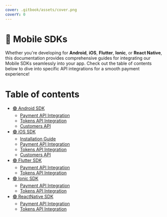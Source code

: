 ```yaml
---
cover: .gitbook/assets/cover.png
coverY: 0
---
```


# 📱 Mobile SDKs

Whether you're developing for **Android**, **iOS**, **Flutter**, **Ionic**, or **React Native**, this documentation
provides comprehensive
guides for integrating our Mobile SDKs seamlessly into your app. Check out the table of contents below to dive into
specific API integrations for a smooth payment experience!

# Table of contents

* [🟣 Android SDK](mobile-sdks/android-sdk/README.md)
    * [Payment API Integration](mobile-sdks/android-sdk/payment-api-integration.md)
    * [Tokens API Integration](mobile-sdks/android-sdk/tokens-api-integration.md)
    * [Customers API](mobile-sdks/android-sdk/customers-api.md)
* [🟣 iOS SDK](mobile-sdks/ios-sdk/README.md)
    * [Installation Guide](mobile-sdks/ios-sdk/installation-guide.md)
    * [Payment API Integration](mobile-sdks/ios-sdk/payment-api-integration.md)
    * [Tokens API Integration](mobile-sdks/ios-sdk/tokens-api-integration.md)
    * [Customers API](mobile-sdks/ios-sdk/customers-api.md)
* [🟣 Flutter SDK](mobile-sdks/flutter-sdk/README.md)
    * [Payment API Integration](mobile-sdks/flutter-sdk/payment-api-integration.md)
    * [Tokens API Integration](mobile-sdks/flutter-sdk/tokens-api-integration.md)
* [🟣 Ionic SDK](mobile-sdks/ionic-sdk/README.md)
    * [Payment API Integration](mobile-sdks/ionic-sdk/payment-api-integration.md)
    * [Tokens API Integration](mobile-sdks/ionic-sdk/tokens-api-integration.md)
* [🟣 ReactNative SDK](mobile-sdks/react-native-sdk/README.md)
    * [Payment API Integration](mobile-sdks/react-native-sdk/payment-api-integration.md)
    * [Tokens API Integration](mobile-sdks/react-native-sdk/tokens-api-integration.md)
